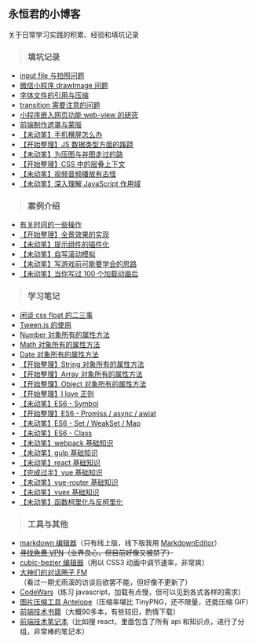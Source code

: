 ## 永恒君的小博客
关于日常学习实践的积累、经验和填坑记录
> ### 填坑记录

* [input file 与拍照问题](https://github.com/foreverZ133/blogs/issues/2)
* [微信小程序 drawImage 问题](https://github.com/foreverZ133/blogs/issues/1)
* [字体文件的引用与压缩](https://github.com/foreverZ133/blogs/issues/3)
* [transition 需要注意的问题](https://github.com/foreverZ133/blogs/issues/18)
* [小程序嵌入网页功能 web-view 的研究](https://github.com/foreverZ133/blogs/issues/20)
* [前端制作遮罩与蒙版](https://github.com/foreverZ133/blogs/issues/21)
* [【未动笔】手机横屏怎么办](#)
* [【开始整理】JS 数据类型方面的蹊跷](https://github.com/foreverZ133/blogs/issues/13)
* [【未动笔】为压图与并图走过的路](#)
* [【开始整理】CSS 中的层叠上下文](https://github.com/foreverZ133/blogs/issues/15)
* [【未动笔】视频音频播放有古怪](#)
* [【未动笔】深入理解 JavaScript 作用域](#)

> ### 案例介绍

* [有关时间的一些操作](https://github.com/foreverZ133/blogs/issues/11)
* [【开始整理】全景效果的实现](https://github.com/foreverZ133/blogs/issues/17)
* [【未动笔】提示组件的插件化](#)
* [【未动笔】自写滚动模拟](#)
* [【未动笔】写游戏前可能要学会的思路](#)
* [【未动笔】当你写过 100 个加载动画后](#)

> ### 学习笔记

* [闲谈 css float 的二三事](https://github.com/foreverZ133/blogs/issues/4)
* [Tween.js 的使用](https://github.com/foreverZ133/blogs/issues/16)
* [Number 对象所有的属性方法](https://github.com/foreverZ133/blogs/issues/5)
* [Math 对象所有的属性方法](https://github.com/foreverZ133/blogs/issues/6)
* [Date 对象所有的属性方法](https://github.com/foreverZ133/blogs/issues/7)
* [【开始整理】String 对象所有的属性方法](https://github.com/foreverZ133/blogs/issues/8)
* [【开始整理】Array 对象所有的属性方法](https://github.com/foreverZ133/blogs/issues/9)
* [【开始整理】Object 对象所有的属性方法](https://github.com/foreverZ133/blogs/issues/10)
* [【开始整理】I love 正则](https://github.com/foreverZ133/blogs/issues/14)
* [【未动笔】ES6 - Symbol](#)
* [【开始整理】ES6 - Promiss / async / awiat](https://github.com/foreverZ133/blogs/issues/19)
* [【未动笔】ES6 - Set / WeakSet / Map](#)
* [【未动笔】ES6 - Class](#)
* [【未动笔】webpack 基础知识](#)
* [【未动笔】gulp 基础知识](#)
* [【未动笔】react 基础知识](#)
* [【完成过半】vue 基础知识](https://github.com/foreverZ133/blogs/issues/12)
* [【未动笔】vue-router 基础知识](#)
* [【未动笔】vuex 基础知识](#)
* [【未动笔】函数柯里化与反柯里化](#)

> ### 工具与其他

* [markdown 编辑器](http://pandao.github.io/editor.md/)（只有线上版，线下版我用 [MarkdownEditor](http://www.appinn.com/markdowneditor/)）
* <del>[寻找免费 VPN](https://www.seednet.me/)（业界良心，但目前好像又被禁了）</del>
* [cubic-bezier 编辑器](http://yisibl.github.io/cubic-bezier/)（用以 CSS3 动画中调节速率，非常爽）
* [大神们的对话圈子 FM](http://teahour.fm/)（看过一期尤雨溪的访谈后欲罢不能，但好像不更新了）
* [CodeWars](http://www.codewars.com/)（练习 javascript，加载有点慢，但可以见到各式各样的需求）
* [图片压缩工具 Antelope](https://pan.baidu.com/s/1o8KD2Lc)（压缩率堪比 TinyPNG，还不限量，还能压缩 GIF）
* [前端技术书籍](https://pan.baidu.com/s/1sl2Xekl)（大概90多本，有些较旧，酌情下载）
* [前端技术笔记本](https://devhints.io/)（比如搜 react，里面包含了所有 api 和知识点，进行了分组，非常棒的笔记本）
